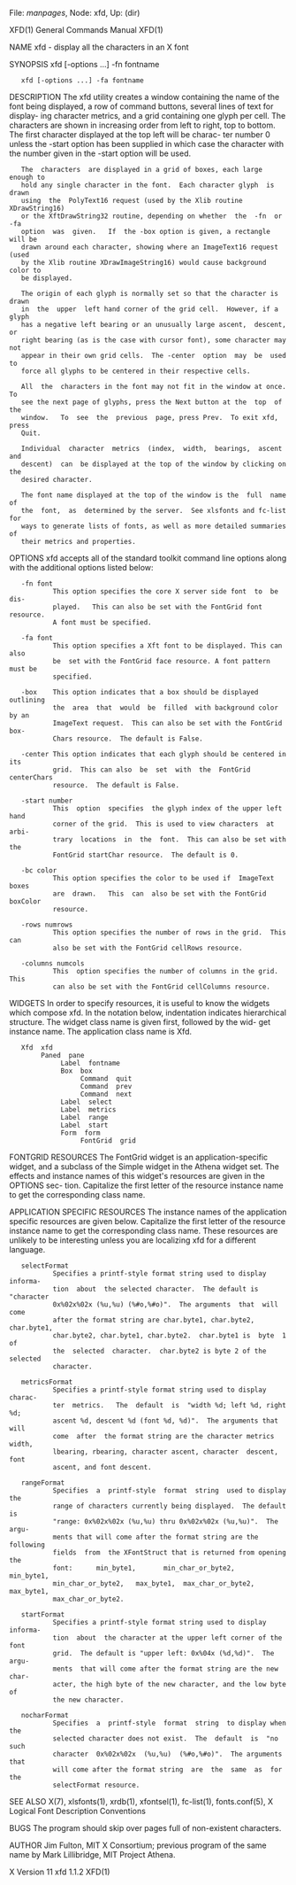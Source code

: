 File: *manpages*,  Node: xfd,  Up: (dir)

XFD(1)                      General Commands Manual                     XFD(1)



NAME
       xfd - display all the characters in an X font

SYNOPSIS
       xfd [-options ...] -fn fontname

       xfd [-options ...] -fa fontname

DESCRIPTION
       The  xfd utility creates a window containing the name of the font being
       displayed, a row of command buttons, several lines of text for display-
       ing  character  metrics, and a grid containing one glyph per cell.  The
       characters are shown in increasing order from left  to  right,  top  to
       bottom.   The first character displayed at the top left will be charac-
       ter number 0 unless the -start option has been supplied in  which  case
       the character with the number given in the -start option will be used.

       The  characters  are displayed in a grid of boxes, each large enough to
       hold any single character in the font.  Each character glyph  is  drawn
       using  the  PolyText16 request (used by the Xlib routine XDrawString16)
       or the XftDrawString32 routine, depending on whether  the  -fn  or  -fa
       option  was  given.   If  the -box option is given, a rectangle will be
       drawn around each character, showing where an ImageText16 request (used
       by the Xlib routine XDrawImageString16) would cause background color to
       be displayed.

       The origin of each glyph is normally set so that the character is drawn
       in  the  upper  left hand corner of the grid cell.  However, if a glyph
       has a negative left bearing or an unusually large ascent,  descent,  or
       right bearing (as is the case with cursor font), some character may not
       appear in their own grid cells.  The -center  option  may  be  used  to
       force all glyphs to be centered in their respective cells.

       All  the  characters in the font may not fit in the window at once.  To
       see the next page of glyphs, press the Next button at the  top  of  the
       window.   To  see  the  previous  page, press Prev.  To exit xfd, press
       Quit.

       Individual  character  metrics  (index,  width,  bearings,  ascent  and
       descent)  can  be displayed at the top of the window by clicking on the
       desired character.

       The font name displayed at the top of the window is the  full  name  of
       the  font,  as  determined by the server.  See xlsfonts and fc-list for
       ways to generate lists of fonts, as well as more detailed summaries  of
       their metrics and properties.

OPTIONS
       xfd accepts all of the standard toolkit command line options along with
       the additional options listed below:

       -fn font
               This option specifies the core X server side font  to  be  dis-
               played.   This can also be set with the FontGrid font resource.
               A font must be specified.

       -fa font
               This option specifies a Xft font to be displayed. This can also
               be  set with the FontGrid face resource. A font pattern must be
               specified.

       -box    This option indicates that a box should be displayed  outlining
               the  area  that  would  be  filled  with background color by an
               ImageText request.  This can also be set with the FontGrid box-
               Chars resource.  The default is False.

       -center This option indicates that each glyph should be centered in its
               grid.  This can also  be  set  with  the  FontGrid  centerChars
               resource.  The default is False.

       -start number
               This  option  specifies  the glyph index of the upper left hand
               corner of the grid.  This is used to view characters  at  arbi-
               trary  locations  in  the  font.  This can also be set with the
               FontGrid startChar resource.  The default is 0.

       -bc color
               This option specifies the color to be used if  ImageText  boxes
               are  drawn.   This  can  also be set with the FontGrid boxColor
               resource.

       -rows numrows
               This option specifies the number of rows in the grid.  This can
               also be set with the FontGrid cellRows resource.

       -columns numcols
               This  option specifies the number of columns in the grid.  This
               can also be set with the FontGrid cellColumns resource.

WIDGETS
       In order to specify resources, it is useful to know the  widgets  which
       compose xfd.  In the notation below, indentation indicates hierarchical
       structure.  The widget class name is given first, followed by the  wid-
       get instance name.  The application class name is Xfd.

       Xfd  xfd
            Paned  pane
                 Label  fontname
                 Box  box
                      Command  quit
                      Command  prev
                      Command  next
                 Label  select
                 Label  metrics
                 Label  range
                 Label  start
                 Form  form
                      FontGrid  grid

FONTGRID RESOURCES
       The  FontGrid  widget is an application-specific widget, and a subclass
       of the Simple widget  in  the  Athena  widget  set.   The  effects  and
       instance names of this widget's resources are given in the OPTIONS sec-
       tion.  Capitalize the first letter of the resource instance name to get
       the corresponding class name.

APPLICATION SPECIFIC RESOURCES
       The  instance  names  of  the  application specific resources are given
       below.  Capitalize the first letter of the resource  instance  name  to
       get  the  corresponding class name.  These resources are unlikely to be
       interesting unless you are localizing xfd for a different language.

       selectFormat
               Specifies a printf-style format string used to display informa-
               tion  about  the selected character.  The default is "character
               0x%02x%02x (%u,%u) (%#o,%#o)".  The arguments  that  will  come
               after the format string are char.byte1, char.byte2, char.byte1,
               char.byte2, char.byte1, char.byte2.  char.byte1 is  byte  1  of
               the  selected  character.  char.byte2 is byte 2 of the selected
               character.

       metricsFormat
               Specifies a printf-style format string used to display  charac-
               ter  metrics.   The  default  is  "width %d; left %d, right %d;
               ascent %d, descent %d (font %d, %d)".  The arguments that  will
               come  after  the format string are the character metrics width,
               lbearing, rbearing, character ascent, character  descent,  font
               ascent, and font descent.

       rangeFormat
               Specifies  a  printf-style  format  string  used to display the
               range of characters currently being displayed.  The default  is
               "range: 0x%02x%02x (%u,%u) thru 0x%02x%02x (%u,%u)".  The argu-
               ments that will come after the format string are the  following
               fields  from  the XFontStruct that is returned from opening the
               font:      min_byte1,       min_char_or_byte2,       min_byte1,
               min_char_or_byte2,   max_byte1,  max_char_or_byte2,  max_byte1,
               max_char_or_byte2.

       startFormat
               Specifies a printf-style format string used to display informa-
               tion  about  the character at the upper left corner of the font
               grid.  The default is "upper left: 0x%04x (%d,%d)".  The  argu-
               ments  that will come after the format string are the new char-
               acter, the high byte of the new character, and the low byte  of
               the new character.

       nocharFormat
               Specifies  a  printf-style  format  string  to display when the
               selected character does not exist.  The  default  is  "no  such
               character  0x%02x%02x  (%u,%u)  (%#o,%#o)".  The arguments that
               will come after the format string  are  the  same  as  for  the
               selectFormat resource.

SEE ALSO
       X(7),  xlsfonts(1),  xrdb(1), xfontsel(1), fc-list(1), fonts.conf(5), X
       Logical Font Description Conventions

BUGS
       The program should skip over pages full of non-existent characters.

AUTHOR
       Jim Fulton, MIT X Consortium; previous program of the same name by Mark
       Lillibridge, MIT Project Athena.




X Version 11                       xfd 1.1.2                            XFD(1)
